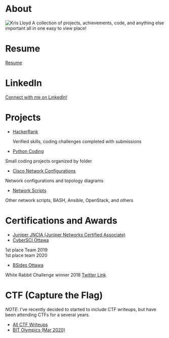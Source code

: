 # About
![Kris Lloyd](https://media-exp1.licdn.com/dms/image/C5603AQFK9zr1ZEF9pA/profile-displayphoto-shrink_800_800/0/1538338149834?e=1622678400&v=beta&t=TEEb5mPjjfH4r9J_uJ84jiHH1KfyXGnsxL2RTeuHmjI)
A collection of projects, achievements, code, and anything else important all in one easy to view place!

# Resume
[Resume](/Docs/Kristopher_Lloyd_Resume.pdf)

# LinkedIn
[Connect with me on LinkedIn!](https://www.linkedin.com/in/kris-lloyd/ "LinkedIn Kris Lloyd")

# Projects
* [HackerRank](https://www.hackerrank.com/krislloyd "HackerRank Profile")

  Verified skills, coding challenges completed with submissions
  
* [Python Coding](https://github.com/KrisLloyd/Python)

 Small coding projects organized by folder
 
* [Cisco Network Configurations](https://github.com/KrisLloyd/Network-Configs)

 Network configurations and topology diagrams
 
* [Network Scripts](https://github.com/KrisLloyd/Scripts)

 Other network scripts, BASH, Ansible, OpenStack, and others


# Certifications and Awards
* [Juniper JNCIA (Juniper Networks Certified Associate)](https://www.youracclaim.com/badges/adc3e5f0-d858-4213-b322-469b745f05b2/ "Juniper JNCIA Certification")
* [CyberSCI Ottawa](http://cybersecuritychallenge.ca/ "CyberSCI Homepage")

 1st place Team 2019  
 1st place team 2020

* [BSides Ottawa](https://twitter.com/bsidesottawa?lang=en "BSides Twitter")

 White Rabbit Challenge winner 2018 [Twitter Link](https://twitter.com/BsidesOttawa/status/1061015569380474880?s=20 "Twitter Link")

# CTF (Capture the Flag)
*NOTE*: I've recently decided to started to include CTF writeups, but have been attending CTFs for a several years.
* [All CTF Writeups](https://github.com/KrisLloyd/Python/tree/master/CTF "All CTF Writeups")
* [BIT Olympics (Mar 2020)](https://github.com/KrisLloyd/Python/tree/master/CTF#bit-olymipcs-march-2020 "BIT Olympics 2020")
